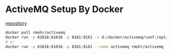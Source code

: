 # ActiveMQ Setup By Docker

[repository](https://hub.docker.com/r/rmohr/activemq/)

```bash
docker pull rmohr/activemq
docker run -p 61616:61616 -p 8161:8161 -v d:/docker/activemq/conf:/opt/activemq/conf -v d:/docker/activemq/data:/opt/activemq/data --name activemq rmohr/activemq
# or 
docker run -p 61616:61616 -p 8161:8161 --name activemq rmohr/activemq
```